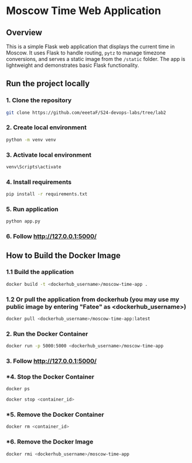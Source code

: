 # Moscow Time Web Application

## Overview

This is a simple Flask web application that displays the current time in Moscow. It uses Flask to handle routing, `pytz` to manage timezone conversions, and serves a static image from the `/static` folder. The app is lightweight and demonstrates basic Flask functionality.

## Run the project locally
### 1. Clone the repository
```bash
git clone https://github.com/eeetaF/S24-devops-labs/tree/lab2
```
### 2. Create local environment
```bash
python -m venv venv
```
### 3. Activate local environment
```bash
venv\Scripts\activate
```
### 4. Install requirements
```bash
pip install -r requirements.txt
```
### 5. Run application
```bash
python app.py
```
### 6. Follow http://127.0.0.1:5000/

## How to Build the Docker Image
### 1.1 Build the application
```bash
docker build -t <dockerhub_username>/moscow-time-app .
``` 
### 1.2 Or pull the application from dockerhub (you may use my public image by entering "Fatee" as <dockerhub_username>)
```bash
docker pull <dockerhub_username>/moscow-time-app:latest
```
### 2. Run the Docker Container
```bash
docker run -p 5000:5000 <dockerhub_username>/moscow-time-app
```
### 3. Follow http://127.0.0.1:5000/
### *4. Stop the Docker Container
```bash
docker ps
```
```bash
docker stop <container_id>
```
### *5. Remove the Docker Container
```bash
docker rm <container_id>
```
### *6. Remove the Docker Image
```bash
docker rmi <dockerhub_username>/moscow-time-app
```